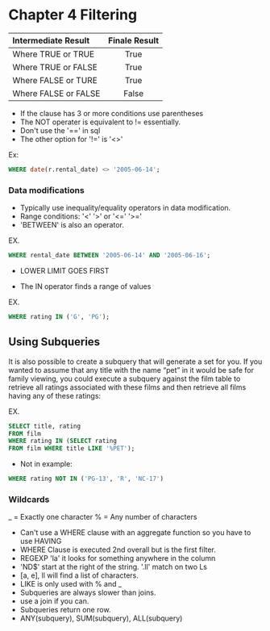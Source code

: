 # Chapter 4 Filtering
| Intermediate Result | Finale Result |
| :--- | :---: |
| Where TRUE or TRUE | True
| Where TRUE or FALSE | True
| Where FALSE or TURE | True
| Where FALSE or FALSE | False

* If the clause has 3 or more conditions use parentheses 
* The NOT operater is equivalent to != essentially. 
* Don't use the '==' in sql
* The other option for '!=' is '<>' 

Ex: 
```sql
WHERE date(r.rental_date) <> '2005-06-14'; 
```

### Data modifications 
* Typically use inequality/equality operators in data modification. 
* Range conditions: '<' '>' or '<=' '>=' 
* 'BETWEEN' is also an operator. 

EX. 

```sql 
WHERE rental_date BETWEEN '2005-06-14' AND '2005-06-16';
```
* LOWER LIMIT GOES FIRST

* The IN operator finds a range of values 

EX. 
```sql
WHERE rating IN ('G', 'PG');
``` 
## Using Subqueries 
It is also possible to create a subquery that will generate a set for you. If you wanted to assume that any title with the name “pet” in it would be safe for family viewing, you could execute a subquery against the film table to retrieve all ratings associated with these films and then retrieve all films having any of these ratings:

EX. 
```sql 
SELECT title, rating
FROM film
WHERE rating IN (SELECT rating 
FROM film WHERE title LIKE '%PET');
```

* Not in example: 
```sql 
WHERE rating NOT IN ('PG-13', 'R', 'NC-17')
```

### Wildcards
_ = Exactly one character 
% = Any number of characters 

* Can't use a WHERE clause with an aggregate function so you have to use HAVING
* WHERE Clause is executed 2nd overall but is the first filter.
* REGEXP 'la' it looks for something anywhere in the column 
* 'ND$' start at the right of the string. '.ll' match on two Ls
* [a, e], ll will find a list of characters. 
* LIKE is only used with % and _
* Subqueries are always slower than joins. 
* use a join if you can. 
* Subqueries return one row. 
* ANY(subquery), SUM(subquery), ALL(subquery)
